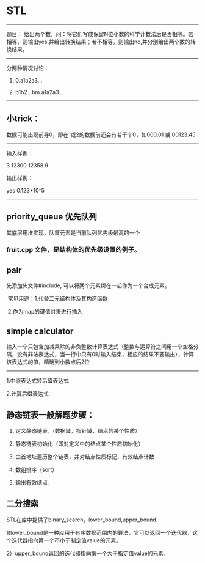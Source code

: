 # STL
***
题目： 给出两个数，问：将它们写成保留N位小数的科学计数法后是否相等。若相等，则输出yes,并给出转换结果；若不相等，则输出no,并分别给出两个数的转换结果。
***
分两种情况讨论：  

1. 0.a1a2a3...  

2. b1b2...bm.a1a2a3...
***

## 小trick：   

数据可能出现前导0，即在1或2的数据前还会有若干个0，如000.01 或 00123.45
***
输入样例：  

3 12300 12358.9  

输出样例：  

yes 0.123*10^5
***
## priority_queue 优先队列
其底层用堆实现，队首元素是当前队列优先级最高的一个
### fruit.cpp 文件，是结构体的优先级设置的例子。
## pair
先添加头文件#include<utility>, 可以将两个元素绑在一起作为一个合成元素。  
  
  常见用途：1.代替二元结构体及其构造函数  
  
  2.作为map的键值对来进行插入
## simple calculator
输入一个只包含加减乘除的非负整数计算表达式（整数与运算符之间用一个空格分隔，没有非法表达式，当一行中只有0时输入结束，相应的结果不要输出），计算该表达式的值，精确到小数点后2位
***
1.中缀表达式转后缀表达式  

2.计算后缀表达式

## 静态链表一般解题步骤：
1. 定义静态链表，(数据域，指针域，结点的某个性质）  

2. 静态链表初始化（即对定义中的结点某个性质初始化）

3. 由首地址遍历整个链表，并对结点性质标记，有效结点计数  

4. 数组排序（sort）  

5. 输出有效结点。  

## 二分搜索
STL在库中提供了binary_search，lower_bound,upper_bound.  

1)lower_bound是一种应用于有序数据范围内的算法，它可以返回一个迭代器，这个迭代器指向第一个不小于制定值value的元素。  

2）upper_bound返回的迭代器指向第一个大于指定值value的元素。  



